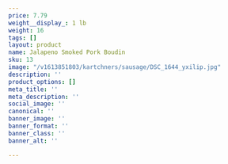 ```yaml
---
price: 7.79
weight__display_: 1 lb
weight: 16
tags: []
layout: product
name: Jalapeno Smoked Pork Boudin
sku: 13
image: "/v1613851803/kartchners/sausage/DSC_1644_yxilip.jpg"
description: ''
product_options: []
meta_title: ''
meta_description: ''
social_image: ''
canonical: ''
banner_image: ''
banner_format: ''
banner_class: ''
banner_alt: ''

---
```

